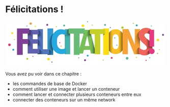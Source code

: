 # Félicitations ! 

![felicitation](images/felicitation.jpg)

Vous avez pu voir dans ce chapitre :
- les commandes de base de Docker
- comment utiliser une image et lancer un conteneur
- comment lancer et connecter plusieurs conteneurs entre eux
- connecter des conteneurs sur un même network